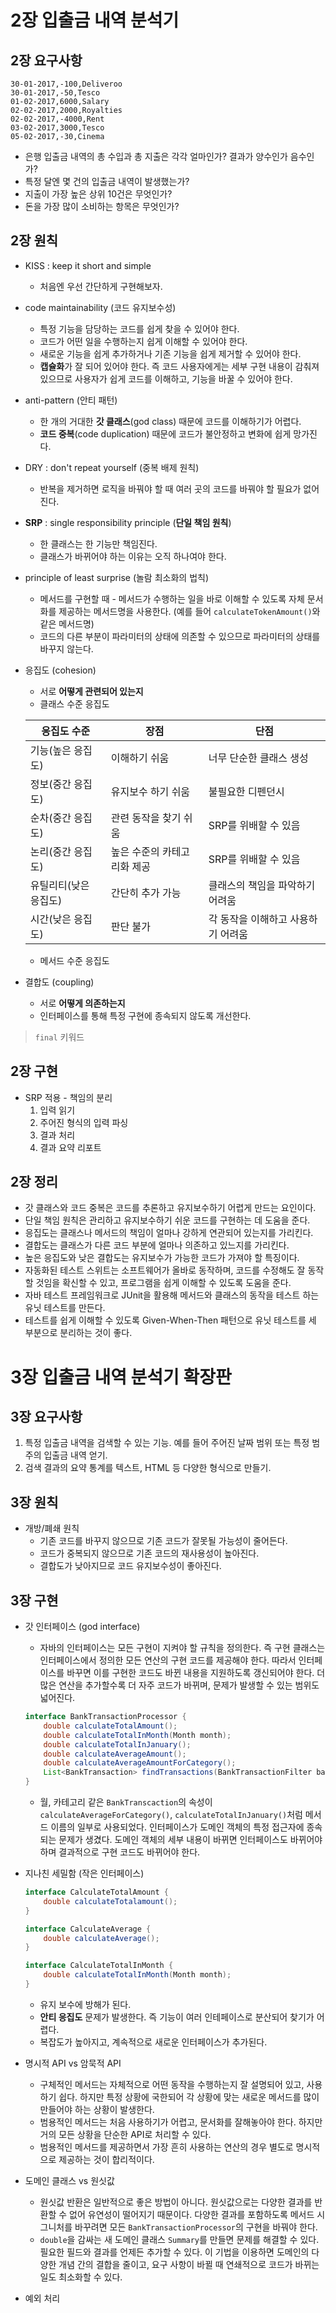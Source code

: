 # 2장 입출금 내역 분석기

## 2장 요구사항

```spreadsheet
30-01-2017,-100,Deliveroo
30-01-2017,-50,Tesco
01-02-2017,6000,Salary
02-02-2017,2000,Royalties
02-02-2017,-4000,Rent
03-02-2017,3000,Tesco
05-02-2017,-30,Cinema
```

-   은행 입출금 내역의 총 수입과 총 지출은 각각 얼마인가? 결과가 양수인가 음수인가?
-   특정 달엔 몇 건의 입출금 내역이 발생했는가?
-   지출이 가장 높은 상위 10건은 무엇인가?
-   돈을 가장 많이 소비하는 항목은 무엇인가?

## 2장 원칙

-   KISS : keep it short and simple
    -   처음엔 우선 간단하게 구현해보자.
-   code maintainability (코드 유지보수성)
    -   특정 기능을 담당하는 코드를 쉽게 찾을 수 있어야 한다.
    -   코드가 어떤 일을 수행하는지 쉽게 이해할 수 있어야 한다.
    -   새로운 기능을 쉽게 추가하거나 기존 기능을 쉽게 제거할 수 있어야 한다.
    -   **캡슐화**가 잘 되어 있어야 한다. 즉 코드 사용자에게는 세부 구현 내용이 감춰져 있으므로 사용자가 쉽게 코드를 이해하고, 기능을 바꿀 수 있어야 한다.
-   anti-pattern (안티 패턴)
    -   한 개의 거대한 **갓 클래스**(god class) 때문에 코드를 이해하기가 어렵다.
    -   **코드 중복**(code duplication) 때문에 코드가 불안정하고 변화에 쉽게 망가진다.
-   DRY : don't repeat yourself (중복 배제 원칙)
    -   반복을 제거하면 로직을 바꿔야 할 때 여러 곳의 코드를 바꿔야 할 필요가 없어진다.
-   **SRP** : single responsibility principle (**단일 책임 원칙**)
    -   한 클래스는 한 기능만 책임진다.
    -   클래스가 바뀌어야 하는 이유는 오직 하나여야 한다.
-   principle of least surprise (놀람 최소화의 법칙)
    -   메서드를 구현할 때 - 메서드가 수행하는 일을 바로 이해할 수 있도록 자체 문서화를 제공하는 메서드명을 사용한다. (예를 들어 `calculateTokenAmount()`와 같은 메서드명)
    -   코드의 다른 부분이 파라미터의 상태에 의존할 수 있으므로 파라미터의 상태를 바꾸지 않는다.
-   응집도 (cohesion)
    -   서로 **어떻게 관련되어 있는지**
    -   클래스 수준 응집도

    | 응집도 수준           | 장점                        | 단점                               |
    | --------------------- | --------------------------- | ---------------------------------- |
    | 기능(높은 응집도)     | 이해하기 쉬움               | 너무 단순한 클래스 생성            |
    | 정보(중간 응집도)     | 유지보수 하기 쉬움          | 불필요한 디펜던시                  |
    | 순차(중간 응집도)     | 관련 동작을 찾기 쉬움       | SRP를 위배할 수 있음               |
    | 논리(중간 응집도)     | 높은 수준의 카테고리화 제공 | SRP를 위배할 수 있음               |
    | 유틸리티(낮은 응집도) | 간단히 추가 가능            | 클래스의 책임을 파악하기 어려움    |
    | 시간(낮은 응집도)     | 판단 불가                   | 각 동작을 이해하고 사용하기 어려움 |

    -   메서드 수준 응집도
-   결합도 (coupling)
    -   서로 **어떻게 의존하는지**
    -   인터페이스를 통해 특정 구현에 종속되지 않도록 개선한다.

> `final` 키워드

## 2장 구현

-   SRP 적용 - 책임의 분리
    1.  입력 읽기
    2.  주어진 형식의 입력 파싱
    3.  결과 처리
    4.  결과 요약 리포트

## 2장 정리

-   갓 클래스와 코드 중복은 코드를 추론하고 유지보수하기 어렵게 만드는 요인이다.
-   단일 책임 원칙은 관리하고 유지보수하기 쉬운 코드를 구현하는 데 도움을 준다.
-   응집도는 클래스나 메서드의 책임이 얼마나 강하게 연관되어 있는지를 가리킨다.
-   결합도는 클래스가 다른 코드 부분에 얼마나 의존하고 있느지를 가리킨다.
-   높은 응집도와 낮은 결합도는 유지보수가 가능한 코드가 가져야 할 특징이다.
-   자동화된 테스트 스위트는 소프트웨어가 올바로 동작하며, 코드를 수정해도 잘 동작할 것임을 확신할 수 있고, 프로그램을 쉽게 이해할 수 있도록 도움을 준다.
-   자바 테스트 프레임워크로 JUnit을 활용해 메서드와 클래스의 동작을 테스트 하는 유닛 테스트를 만든다.
-   테스트를 쉽게 이해할 수 있도록 Given-When-Then 패턴으로 유닛 테스트를 세 부분으로 분리하는 것이 좋다.

# 3장 입출금 내역 분석기 확장판

## 3장 요구사항

1.  특정 입출금 내역을 검색할 수 있는 기능. 예를 들어 주어진 날짜 범위 또는 특정 범주의 입출금 내역 얻기.
2.  검색 결과의 요약 통계를 텍스트, HTML 등 다양한 형식으로 만들기.

## 3장 원칙

-   개방/폐쇄 원칙
    -   기존 코드를 바꾸지 않으므로 기존 코드가 잘못될 가능성이 줄어든다.
    -   코드가 중복되지 않으므로 기존 코드의 재사용성이 높아진다.
    -   결합도가 낮아지므로 코드 유지보수성이 좋아진다.

## 3장 구현

-   갓 인터페이스 (god interface)
    -   자바의 인터페이스는 모든 구현이 지켜야 할 규칙을 정의한다. 즉 구현 클래스는 인터페이스에서 정의한 모든 연산의 구현 코드를 제공해야 한다. 따라서 인터페이스를 바꾸면 이를 구현한 코드도 바뀐 내용을
        지원하도록 갱신되어야 한다. 더 많은 연산을 추가할수록 더 자주 코드가 바뀌며, 문제가 발생할 수 있는 범위도 넓어진다.
    ```java
    interface BankTransactionProcessor {
        double calculateTotalAmount();
        double calculateTotalInMonth(Month month);
        double calculateTotalInJanuary();
        double calculateAverageAmount();
        double calculateAverageAmountForCategory();
        List<BankTransaction> findTransactions(BankTransactionFilter bankTransactionFilter);
    }
    ```
    -   월, 카테고리 같은 `BankTranscaction`의 속성이 `calculateAverageForCategory()`, `calculateTotalInJanuary()`처럼 메서드 이름의 일부로 사용되었다. 인터페이스가 도메인 객체의 특정 접근자에 종속되는 문제가 생겼다. 도메인 객체의 세부 내용이 바뀌면 인터페이스도 바뀌어야 하며 결과적으로 구현 코드도 바뀌어야 한다.

-   지나친 세밀함 (작은 인터페이스)

    ```java
    interface CalculateTotalAmount {
        double calculateTotalamount();
    }
    
    interface CalculateAverage {
        double calculateAverage();
    }
    
    interface CalculateTotalInMonth {
        double calculateTotalInMonth(Month month);
    }
    ```

    -   유지 보수에 방해가 된다.
    -   **안티 응집도** 문제가 발생한다. 즉 기능이 여러 인테페이스로 분산되어 찾기가 어렵다.
    -   복잡도가 높아지고, 계속적으로 새로운 인터페이스가 추가된다.
-   명시적 API vs 암묵적 API
    -   구체적인 메서드는 자체적으로 어떤 동작을 수행하는지 잘 설명되어 있고, 사용하기 쉽다. 하지만 특정 상황에 국한되어 각 상황에 맞는 새로운 메서드를 많이 만들어야 하는 상황이 발생한다.
    -   범용적인 메서드는 처음 사용하기가 어렵고, 문서화를 잘해놓아야 한다. 하지만 거의 모든 상황을 단순한 API로 처리할 수 있다.
    -   범용적인 메서드를 제공하면서 가장 흔히 사용하는 연산의 경우 별도로 명시적으로 제공하는 것이 합리적이다.
-   도메인 클래스 vs 원싯값
    -   원싯값 반환은 일반적으로 좋은 방법이 아니다. 원싯값으로는 다양한 결과를 반환할 수 없어 유연성이 떨어지기 때문이다. 다양한 결과를 포함하도록 메서드 시그니처를 바꾸려면
        모든 `BankTransactionProcessor`의 구현을 바꿔야 한다.
    -   `double`을 감싸는 새 도메인 클래스 `Summary`를 만들면 문제를 해결할 수 있다. 필요한 필드와 결과를 언제든 추가할 수 있다. 이 기법을 이용하면 도메인의 다양한 개념 간의 결합을
        줄이고, 요구 사항이 바뀔 때 연쇄적으로 코드가 바뀌는 일도 최소화할 수 있다.
-   예외 처리